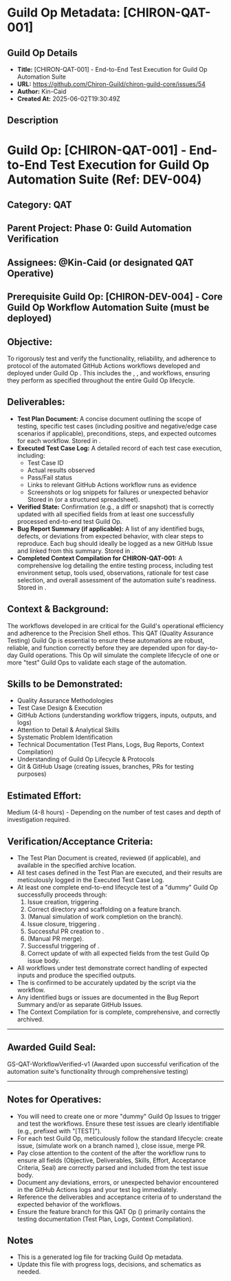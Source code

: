 # Guild Op Metadata: [CHIRON-QAT-001]

## Guild Op Details
- **Title:** [CHIRON-QAT-001] - End-to-End Test Execution for Guild Op Automation Suite
- **URL:** https://github.com/Chiron-Guild/chiron-guild-core/issues/54
- **Author:** Kin-Caid
- **Created At:** 2025-06-02T19:30:49Z

## Description
# Guild Op: [CHIRON-QAT-001] - End-to-End Test Execution for Guild Op Automation Suite (Ref: DEV-004)

## Category: QAT
## Parent Project: Phase 0: Guild Automation Verification
## Assignees: @Kin-Caid (or designated QAT Operative)
## Prerequisite Guild Op: [CHIRON-DEV-004] - Core Guild Op Workflow Automation Suite (must be deployed)

## Objective:
To rigorously test and verify the functionality, reliability, and adherence to protocol of the automated GitHub Actions workflows developed and deployed under Guild Op . This includes the , , and  workflows, ensuring they perform as specified throughout the entire Guild Op lifecycle.

## Deliverables:
- **Test Plan Document:** A concise document outlining the scope of testing, specific test cases (including positive and negative/edge case scenarios if applicable), preconditions, steps, and expected outcomes for each workflow. Stored in .
- **Executed Test Case Log:** A detailed record of each test case execution, including:
    - Test Case ID
    - Actual results observed
    - Pass/Fail status
    - Links to relevant GitHub Actions workflow runs as evidence
    - Screenshots or log snippets for failures or unexpected behavior
    Stored in  (or a structured spreadsheet).
- **Verified  State:** Confirmation (e.g., a diff or snapshot) that  is correctly updated with all specified fields from at least one successfully processed end-to-end test Guild Op.
- **Bug Report Summary (if applicable):** A list of any identified bugs, defects, or deviations from expected behavior, with clear steps to reproduce. Each bug should ideally be logged as a new GitHub Issue and linked from this summary. Stored in .
- **Completed Context Compilation for CHIRON-QAT-001:** A comprehensive log detailing the entire testing process, including test environment setup, tools used, observations, rationale for test case selection, and overall assessment of the automation suite's readiness. Stored in .

## Context & Background:
The workflows developed in  are critical for the Guild's operational efficiency and adherence to the Precision Shell ethos. This QAT (Quality Assurance Testing) Guild Op is essential to ensure these automations are robust, reliable, and function correctly before they are depended upon for day-to-day Guild operations. This Op will simulate the complete lifecycle of one or more "test" Guild Ops to validate each stage of the automation.

## Skills to be Demonstrated:
- Quality Assurance Methodologies
- Test Case Design & Execution
- GitHub Actions (understanding workflow triggers, inputs, outputs, and logs)
- Attention to Detail & Analytical Skills
- Systematic Problem Identification
- Technical Documentation (Test Plans, Logs, Bug Reports, Context Compilation)
- Understanding of Guild Op Lifecycle & Protocols
- Git & GitHub Usage (creating issues, branches, PRs for testing purposes)

## Estimated Effort:
Medium (4-8 hours) - Depending on the number of test cases and depth of investigation required.

## Verification/Acceptance Criteria:
- The Test Plan Document is created, reviewed (if applicable), and available in the specified archive location.
- All test cases defined in the Test Plan are executed, and their results are meticulously logged in the Executed Test Case Log.
- At least one complete end-to-end lifecycle test of a "dummy" Guild Op successfully proceeds through:
    1. Issue creation, triggering .
    2. Correct directory and  scaffolding on a feature branch.
    3. (Manual simulation of work completion on the branch).
    4. Issue closure, triggering .
    5. Successful PR creation to .
    6. (Manual PR merge).
    7. Successful triggering of .
    8. Correct update of  with all expected fields from the test Guild Op issue body.
- All workflows under test demonstrate correct handling of expected inputs and produce the specified outputs.
- The  is confirmed to be accurately updated by the  script via the workflow.
- Any identified bugs or issues are documented in the Bug Report Summary and/or as separate GitHub Issues.
- The Context Compilation for  is complete, comprehensive, and correctly archived.

---

## Awarded Guild Seal:
GS-QAT-WorkflowVerified-v1 (Awarded upon successful verification of the automation suite's functionality through comprehensive testing)

---

## Notes for Operatives:
- You will need to create one or more "dummy" Guild Op Issues to trigger and test the workflows. Ensure these test issues are clearly identifiable (e.g., prefixed with "[TEST]").
- For each test Guild Op, meticulously follow the standard lifecycle: create issue, (simulate work on a branch named ), close issue, merge PR.
- Pay close attention to the content of the  after the  workflow runs to ensure all fields (Objective, Deliverables, Skills, Effort, Acceptance Criteria, Seal) are correctly parsed and included from the test issue body.
- Document any deviations, errors, or unexpected behavior encountered in the GitHub Actions logs and your test log immediately.
- Reference the deliverables and acceptance criteria of  to understand the expected behavior of the workflows.
- Ensure the feature branch for this QAT Op () primarily contains the testing documentation (Test Plan, Logs, Context Compilation).

## Notes
- This is a generated log file for tracking Guild Op metadata.
- Update this file with progress logs, decisions, and schematics as needed.
